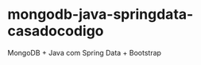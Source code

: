 mongodb-java-springdata-casadocodigo
====================================

MongoDB + Java com Spring Data  + Bootstrap
